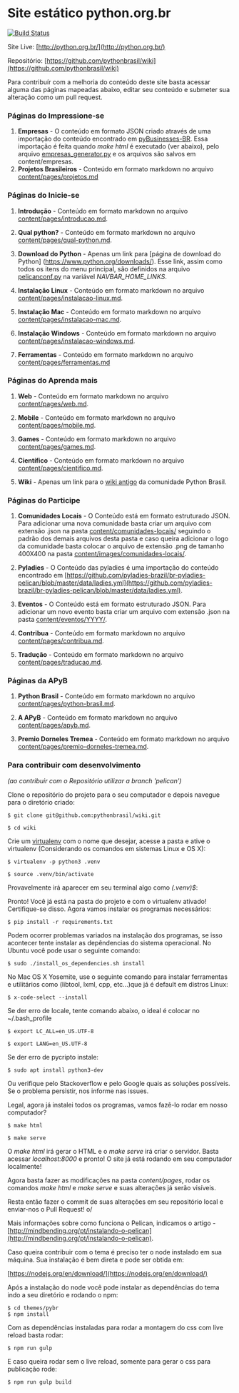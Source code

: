 
# Site estático python.org.br

[![Build Status](https://github.com/<OWNER>/<REPOSITORY>/actions/workflows/<WORKFLOW_FILE>/badge.svg)](https://github.com/pythonbrasil/wiki/actions/workflows/build.yml)

Site Live: [http://python.org.br/](http://python.org.br/)

Repositório: [https://github.com/pythonbrasil/wiki](https://github.com/pythonbrasil/wiki)

Para contribuír com a melhoria do conteúdo deste site basta acessar alguma das páginas mapeadas abaixo, editar seu conteúdo e submeter sua alteração como um pull request.

### Páginas do Impressione-se

1. **Empresas** - O conteúdo em formato JSON criado através de uma importação do
conteúdo encontrado em
[pyBusinesses-BR](https://github.com/pythonbrasil/pyBusinesses-BR).
Essa importação é feita quando *make html* é executado (ver abaixo), pelo
arquivo [empresas_generator.py](empresas_generator.py) e os arquivos são salvos
em content/empresas.
1. **Projetos Brasileiros** - Conteúdo em formato markdown no arquivo
[content/pages/projetos.md](content/pages/projetos.md)

### Páginas do Inicie-se

1. **Introdução** - Conteúdo em formato markdown no arquivo
[content/pages/introducao.md](content/pages/introducao.md).

1. **Qual python?** - Conteúdo em formato markdown no arquivo
[content/pages/qual-python.md](content/pages/qual-python.md).

1. **Download do Python** - Apenas um link para [página de download do Python]
(https://www.python.org/downloads/). Esse link, assim como todos os itens do
menu principal, são definidos na arquivo [pelicanconf.py](pelicanconf.py) na
variável *NAVBAR_HOME_LINKS*.

1. **Instalação Linux** - Conteúdo em formato markdown no arquivo
[content/pages/instalacao-linux.md](content/pages/instalacao-linux.md).

1. **Instalação Mac** - Conteúdo em formato markdown no arquivo
[content/pages/instalacao-mac.md](content/pages/instalacao-mac.md).

1. **Instalação Windows** - Conteúdo em formato markdown no arquivo
[content/pages/instalacao-windows.md](content/pages/instalacao-windows.md).

1. **Ferramentas** - Conteúdo em formato markdown no arquivo [content/pages/ferramentas.md](content/pages/ferramentas.md)

### Páginas do Aprenda mais

1. **Web** - Conteúdo em formato markdown no arquivo
[content/pages/web.md](content/pages/web.md).

1. **Mobile** - Conteúdo em formato markdown no arquivo
[content/pages/mobile.md](content/pages/mobile.md).

1. **Games** - Conteúdo em formato markdown no arquivo
[content/pages/games.md](content/pages/games.md).

1. **Científico** - Conteúdo em formato markdown no arquivo
[content/pages/cientifico.md](content/pages/cientifico.md).

1. **Wiki** - Apenas um link para o [wiki antigo](https://wiki.python.org.br)
da comunidade Python Brasil.

### Páginas do Participe

1. **Comunidades Locais** - O Conteúdo está em formato estruturado JSON. Para adicionar uma nova comunidade basta criar um arquivo com extensão .json na pasta [content/comunidades-locais/](https://github.com/pythonbrasil/wiki/tree/pelican/content/comunidades-locais) seguindo o padrão dos demais arquivos desta pasta e caso queira adicionar o logo da comunidade basta colocar o arquivo de extensão .png de tamanho 400X400 na pasta [content/images/comunidades-locais/](https://github.com/pythonbrasil/wiki/tree/pelican/content/images/comunidades-locais).

2. **Pyladies** - O Conteúdo das pyladies é uma importação do conteúdo encontrado em [https://github.com/pyladies-brazil/br-pyladies-pelican/blob/master/data/ladies.yml](https://github.com/pyladies-brazil/br-pyladies-pelican/blob/master/data/ladies.yml).

3. **Eventos** - O Conteúdo está em formato estruturado JSON. Para adicionar um novo evento basta criar um arquivo com extensão .json na pasta [content/eventos/YYYY/](https://github.com/pythonbrasil/wiki/tree/pelican/content/eventos).

4. **Contribua** - Conteúdo em formato markdown no arquivo [content/pages/contribua.md](https://github.com/pythonbrasil/wiki/blob/pelican/content/pages/contribua.md).

5. **Tradução** - Conteúdo em formato markdown no arquivo [content/pages/traducao.md](https://github.com/pythonbrasil/wiki/blob/pelican/content/pages/traducao.md).

### Páginas da APyB

1. **Python Brasil** - Conteúdo em formato markdown no arquivo [content/pages/python-brasil.md](https://github.com/pythonbrasil/wiki/blob/pelican/content/pages/python-brasil.md).

2. **A APyB** - Conteúdo em formato markdown no arquivo [content/pages/apyb.md](https://github.com/pythonbrasil/wiki/blob/pelican/content/pages/apyb.md).

3. **Premio Dorneles Tremea** - Conteúdo em formato markdown no arquivo [content/pages/premio-dorneles-tremea.md](https://github.com/pythonbrasil/wiki/blob/pelican/content/pages/premio-dorneles-tremea.md).

### Para contribuir com desenvolvimento
*(ao contribuir com o Repositório utilizar a branch 'pelican')*

Clone o repositório do projeto para o seu computador e depois navegue para o
diretório criado:

```
$ git clone git@github.com:pythonbrasil/wiki.git

$ cd wiki
```

Crie um [virtualenv](https://virtualenv.readthedocs.org/en/latest/) com o nome que desejar, acesse a pasta e ative o virtualenv (Considerando os comandos em sistemas Linux e OS X):

```
$ virtualenv -p python3 .venv

$ source .venv/bin/activate
```

Provavelmente irá aparecer em seu terminal algo como *(.venv)$*:


Pronto! Você já está na pasta do projeto e com o virtualenv ativado!
Certifique-se disso. Agora vamos instalar os programas necessários:

```
$ pip install -r requirements.txt
```

Podem ocorrer problemas variados na instalação dos programas, se isso acontecer tente instalar as depêndencias do sistema operacional. No Ubuntu você pode usar o seguinte comando:

```
$ sudo ./install_os_dependencies.sh install
```

No Mac OS X Yosemite, use o seguinte comando para instalar ferramentas e utilitários como (libtool, lxml, cpp, etc...)que já é default em distros Linux:

```
$ x-code-select --install
```

Se der erro de locale, tente comando abaixo, o ideal é colocar no ~/.bash_profile

```
$ export LC_ALL=en_US.UTF-8

$ export LANG=en_US.UTF-8
```

Se der erro de pycripto instale:

```
$ sudo apt install python3-dev
```


Ou verifique pelo Stackoverflow e pelo Google quais as soluções possíveis. Se o problema persistir, nos informe nas issues.

Legal, agora já instalei todos os programas, vamos fazê-lo rodar em nosso computador?

```
$ make html

$ make serve
```

O *make html* irá gerar o HTML e o *make serve* irá criar o servidor. Basta acessar *localhost:8000* e pronto! O site já está rodando em seu computador localmente!

Agora basta fazer as modificações na pasta *content/pages*, rodar os comandos *make html* e *make serve* e suas alterações já serão visíveis.

Resta então fazer o commit de suas alterações em seu repositório local e enviar-nos o Pull Request! o/

Mais informações sobre como funciona o Pelican, indicamos o artigo - [http://mindbending.org/pt/instalando-o-pelican](http://mindbending.org/pt/instalando-o-pelican).

Caso queira contribuir com o tema é preciso ter o node instalado em sua máquina. Sua instalação é bem direta e pode ser obtida em:

[https://nodejs.org/en/download/](https://nodejs.org/en/download/)

Após a instalação do node você pode instalar as dependências do tema indo a seu diretório e rodando o npm:

```
$ cd themes/pybr
$ npm install
```

Com as dependências instaladas para rodar a montagem do css com live reload basta rodar:

```
$ npm run gulp
```

E caso queira rodar sem o live reload, somente para gerar o css para publicação rode:

```
$ npm run gulp build
```
